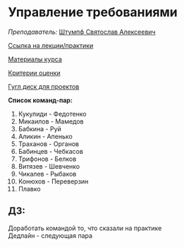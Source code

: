 # Управление требованиями

_Преподаватель:_  [Штумпф Святослав Алексеевич](https://isu.ifmo.ru/pls/apex/f?p=2143:PERSON:102454411610298::NO:RP:PID:112838)

[Ссылка на лекции/практики](https://itmo.zoom.us/j/9984044733)  
  
[Материалы курса](https://drive.google.com/drive/folders/1x9tUIW4bu2qH02OI32IJSw8OqK3_a8Bk?usp=sharing)  
  
[Критерии оценки](https://docs.google.com/spreadsheets/d/1cZ1bT__MDnpYTgCYr3e180TQCJ17AhGBBAxE0aOx5Qk/edit#gid=528067252)  
  
[Гугл диск для проектов](https://drive.google.com/drive/folders/1OhV5wCftzFmxZo0VxymBmRIXTol3JEuV?usp=sharing)

**Список команд-пар:**

1. Кукулиди - Федотенко
2. Микаилов - Мамедов
3. Бабкина - Руй
4.  Аликин - Апенько
5. Траханов - Органов
6. Бабинцев - Чебкасов
7. Трифонов - Белков
8. Витязев - Шевченко
9. Чикалев - Рыбаков
10. Конюхов - Переверзин 
11. Плавко



## ДЗ:

Доработать командой то, что сказали на практике  
Дедлайн - следующая пара

